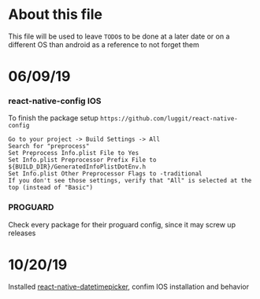 # About this file

This file will be used to leave `TODO`s to be done at a later date or on a different OS than android as a reference to not forget them


# 06/09/19

### react-native-config IOS

To finish the package setup `https://github.com/luggit/react-native-config`

```
Go to your project -> Build Settings -> All
Search for "preprocess"
Set Preprocess Info.plist File to Yes
Set Info.plist Preprocessor Prefix File to ${BUILD_DIR}/GeneratedInfoPlistDotEnv.h
Set Info.plist Other Preprocessor Flags to -traditional
If you don't see those settings, verify that "All" is selected at the top (instead of "Basic")
```

### PROGUARD
Check every package for their proguard config, since it may screw up releases

# 10/20/19
Installed [react-native-datetimepicker](https://github.com/react-native-community/react-native-datetimepicker#getting-started), confim IOS installation and behavior